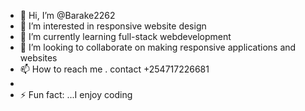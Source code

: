 - 👋 Hi, I’m @Barake2262
- 👀 I’m interested in responsive website design
- 🌱 I’m currently learning full-stack webdevelopment
- 💞️ I’m looking to collaborate on making responsive applications and websites
- 📫 How to reach me . contact +254717226681
- 
- ⚡ Fun fact: ...I enjoy coding
<!---
Barake2262/Barake2262 is a ✨ special ✨ repository because its `README.md` (this file) appears on your GitHub profile.
You can click the Preview link to take a look at your changes.
--->
